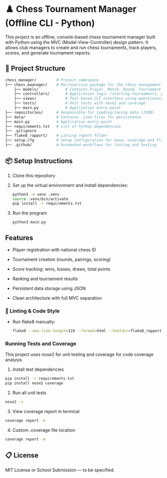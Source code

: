 # ♟️ Chess Tournament Manager (Offline CLI - Python)

This project is an offline, console-based chess tournament manager built with Python using the MVC (Model-View-Controller) design pattern. It allows club managers to create and run chess tournaments, track players, scores, and generate tournament reports.

## 📁 Project Structure

```bash
chess_manager/         # Project namespace
├── chess_maanager/    # Microservice package for the chess management tool 
    ├── models/            # Contains Player, Match, Round, Tournament models
    ├── controllers/       # Application logic (starting tournaments, progressing rounds)
    ├── views/             # Text-based CLI interface using questionary and rich
    ├── tests/             # Unit tests with nose2 and coverage
    ├── main.py            # Application entry point
├── repositories/      # Responsible for loading/saving data (JSON)
├── data/              # Contains .json files for persistence
├── main.py            # Application entry point
├── requirements.txt   # List of Python dependencies
├── .gitignore
├── flake8_rapport/    # Linting report folder
├── setup.cfg          # Setup configuration for nose, coverage and flake8 linting
├── .github/           # Automated workflows for linting and testing
```

## 📦 Setup Instructions

1. Clone this repository
2. Set up the virtual environment and install dependencies:

    ```bash
    python3 -m venv .venv
    source .venv/bin/activate
    pip install -r requirements.txt
    ```
3. Run the program
    ```bash
    python3 main.py
    ```

## Features 
+ Player registration with national chess ID

+ Tournament creation (rounds, pairings, scoring)

+ Score tracking: wins, losses, draws, total points

+ Ranking and tournament results

+ Persistent data storage using JSON

+ Clean architecture with full MVC separation


### 🧪 Linting & Code Style
- Run flake8 manually:

    ```bash
    flake8 --max-line-length=119 --format=html --htmldir=flake8_rapport
    ```
### Running Tests and Coverage
This project uses nose2 for unit testing and coverage for code coverage analysis.

1. Install test dependencies
```bash
pip install -r requirements.txt
pip install nose2 coverage
```
2. Run all unit tests
```bash
nose2 -v
```
3. View coverage report in terminal
```bash
coverage report -m
```
4. Custom .coverage file location
```bash
coverage report -m
```

## 📋 License
MIT License or School Submission — to be specified.
